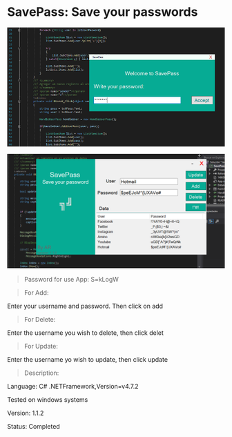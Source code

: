 # SavePass: Save your passwords

![](./Captura.PNG)

![](./Captura2.PNG)

> Password for use App: S=kLogW

> For Add:

Enter your username and password. Then click on add

> For Delete:

Enter the username you wish to delete, then click delet

> For Update:

Enter the username yo wish to update, then click update

> Description:

Language: C# .NETFramework,Version=v4.7.2

Tested on windows systems

Version: 1.1.2

Status: Completed
